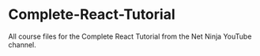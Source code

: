 # Complete-React-Tutorial
All course files for the Complete React Tutorial from the Net Ninja YouTube channel.
